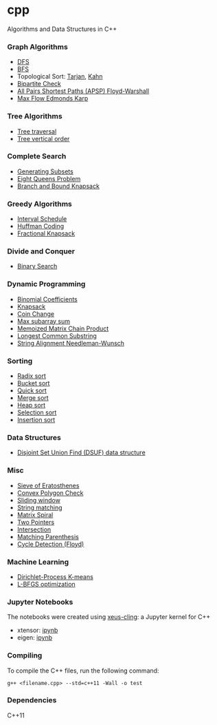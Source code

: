 # cpp
Algorithms and Data Structures in C++

### Graph Algorithms

* [DFS](./graphs/DFS.cpp)
* [BFS](./graphs/BFS.cpp)
* Topological Sort: [Tarjan](./graphs/topological_sort_tarjan.cpp), [Kahn](./graphs/topological_sort/topological_sort_kahn.cpp)
* [Bipartite Check](./graphs/bipartite_check.cpp)
* [All Pairs Shortest Paths (APSP) Floyd-Warshall](./graphs/apsp_floyd_warshall.cpp)
* [Max Flow Edmonds Karp](./graphs/max_flow_edmonds_karp.cpp)

### Tree Algorithms

* [Tree traversal](./trees/tree_traversal.cpp)
* [Tree vertical order](./trees/tree_vertical_order.cpp)

### Complete Search

* [Generating Subsets](./complete_search/subset_gen.cpp)
* [Eight Queens Problem](./complete_search/eight_queens.cpp)
* [Branch and Bound Knapsack](./complete_search/knapsack_branch_and_bound.cpp)

### Greedy Algorithms

* [Interval Schedule](./greedy/interval_schedule/interval_schedule.cpp)  
* [Huffman Coding](./greedy/huffman_coding.cpp)  
* [Fractional Knapsack](./greedy/knapsack_greedy.cpp)  

### Divide and Conquer

* [Binary Search](./divide_and_conquer/binary_search.cpp)  

### Dynamic Programming

* [Binomial Coefficients](./dynamic_programming/binomial_coeffs.cpp)  
* [Knapsack](./dynamic_programming/knapsack_dp.cpp)  
* [Coin Change](./dynamic_programming/coin_change.cpp)
* [Max subarray sum](./dynamic_programming/max_subarray_sum.cpp)
* [Memoized Matrix Chain Product](./dynamic_programming/matrix_chain.cpp)
* [Longest Common Substring](./dynamic_programming/longest_common_substring/longest_common_substring.cpp)
* [String Alignment Needleman-Wunsch](./dynamic_programming/string_alignment.cpp)

### Sorting

* [Radix sort](./sorting/radix_sort.cpp)
* [Bucket sort](./sorting/bucket_sort.cpp)
* [Quick sort](./sorting/quick_sort.cpp)
* [Merge sort](./sorting/merge_sort.cpp)
* [Heap sort](./sorting/heap_sort.cpp)
* [Selection sort](./sorting/selection_sort.cpp)  
* [Insertion sort](./sorting/insertion_sort.cpp)  

### Data Structures

* [Disjoint Set Union Find (DSUF) data structure](./data_structures/union_find.cpp)  

### Misc

* [Sieve of Eratosthenes](./misc/sieve_of_eratosthenes.cpp)
* [Convex Polygon Check](./misc/is_convex.cpp)
* [Sliding window](./misc/sliding_window.cpp)
* [String matching](./misc/string_matching.cpp)
* [Matrix Spiral](./misc/matrix_spiral.cpp)
* [Two Pointers](./misc/two_pointers.cpp)
* [Intersection](./misc/intersection.cpp)
* [Matching Parenthesis](./misc/matching_parentheses.cpp)
* [Cycle Detection (Floyd)](./misc/cycle_detection_floyd.cpp)


### Machine Learning

* [Dirichlet-Process K-means](./dpmeans/dpmeans.cpp)
* [L-BFGS optimization](./lbfgs/lbfgs_simple.cpp)

### Jupyter Notebooks

The notebooks were created using [xeus-cling](https://github.com/QuantStack/xeus-cling): a Jupyter kernel for C++

* xtensor: [ipynb](https://github.com/vsmolyakov/cpp/blob/master/notebooks/xtensor.ipynb)
* eigen: [ipynb](https://github.com/vsmolyakov/cpp/blob/master/notebooks/eigen.ipynb)


### Compiling

To compile the C++ files, run the following command:

```
g++ <filename.cpp> --std=c++11 -Wall -o test 
```

### Dependencies

C++11
